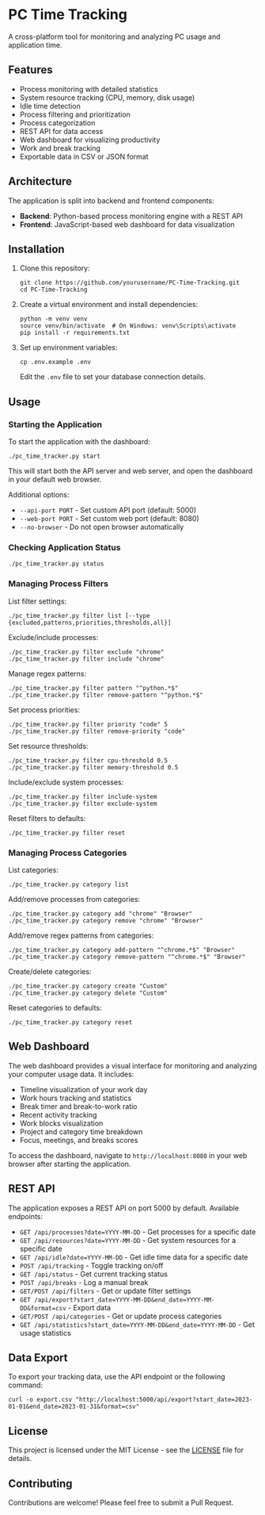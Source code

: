 # PC Time Tracking

A cross-platform tool for monitoring and analyzing PC usage and application time.

## Features

- Process monitoring with detailed statistics
- System resource tracking (CPU, memory, disk usage)
- Idle time detection
- Process filtering and prioritization
- Process categorization
- REST API for data access
- Web dashboard for visualizing productivity
- Work and break tracking
- Exportable data in CSV or JSON format

## Architecture

The application is split into backend and frontend components:

- **Backend**: Python-based process monitoring engine with a REST API
- **Frontend**: JavaScript-based web dashboard for data visualization

## Installation

1. Clone this repository:

   ```
   git clone https://github.com/yourusername/PC-Time-Tracking.git
   cd PC-Time-Tracking
   ```

2. Create a virtual environment and install dependencies:

   ```
   python -m venv venv
   source venv/bin/activate  # On Windows: venv\Scripts\activate
   pip install -r requirements.txt
   ```

3. Set up environment variables:

   ```
   cp .env.example .env
   ```

   Edit the `.env` file to set your database connection details.

## Usage

### Starting the Application

To start the application with the dashboard:

```
./pc_time_tracker.py start
```

This will start both the API server and web server, and open the dashboard in your default web browser.

Additional options:

- `--api-port PORT` - Set custom API port (default: 5000)
- `--web-port PORT` - Set custom web port (default: 8080)
- `--no-browser` - Do not open browser automatically

### Checking Application Status

```
./pc_time_tracker.py status
```

### Managing Process Filters

List filter settings:

```
./pc_time_tracker.py filter list [--type {excluded,patterns,priorities,thresholds,all}]
```

Exclude/include processes:

```
./pc_time_tracker.py filter exclude "chrome"
./pc_time_tracker.py filter include "chrome"
```

Manage regex patterns:

```
./pc_time_tracker.py filter pattern "^python.*$"
./pc_time_tracker.py filter remove-pattern "^python.*$"
```

Set process priorities:

```
./pc_time_tracker.py filter priority "code" 5
./pc_time_tracker.py filter remove-priority "code"
```

Set resource thresholds:

```
./pc_time_tracker.py filter cpu-threshold 0.5
./pc_time_tracker.py filter memory-threshold 0.5
```

Include/exclude system processes:

```
./pc_time_tracker.py filter include-system
./pc_time_tracker.py filter exclude-system
```

Reset filters to defaults:

```
./pc_time_tracker.py filter reset
```

### Managing Process Categories

List categories:

```
./pc_time_tracker.py category list
```

Add/remove processes from categories:

```
./pc_time_tracker.py category add "chrome" "Browser"
./pc_time_tracker.py category remove "chrome" "Browser"
```

Add/remove regex patterns from categories:

```
./pc_time_tracker.py category add-pattern "^chrome.*$" "Browser"
./pc_time_tracker.py category remove-pattern "^chrome.*$" "Browser"
```

Create/delete categories:

```
./pc_time_tracker.py category create "Custom"
./pc_time_tracker.py category delete "Custom"
```

Reset categories to defaults:

```
./pc_time_tracker.py category reset
```

## Web Dashboard

The web dashboard provides a visual interface for monitoring and analyzing your computer usage data. It includes:

- Timeline visualization of your work day
- Work hours tracking and statistics
- Break timer and break-to-work ratio
- Recent activity tracking
- Work blocks visualization
- Project and category time breakdown
- Focus, meetings, and breaks scores

To access the dashboard, navigate to `http://localhost:8080` in your web browser after starting the application.

## REST API

The application exposes a REST API on port 5000 by default. Available endpoints:

- `GET /api/processes?date=YYYY-MM-DD` - Get processes for a specific date
- `GET /api/resources?date=YYYY-MM-DD` - Get system resources for a specific date
- `GET /api/idle?date=YYYY-MM-DD` - Get idle time data for a specific date
- `POST /api/tracking` - Toggle tracking on/off
- `GET /api/status` - Get current tracking status
- `POST /api/breaks` - Log a manual break
- `GET/POST /api/filters` - Get or update filter settings
- `GET /api/export?start_date=YYYY-MM-DD&end_date=YYYY-MM-DD&format=csv` - Export data
- `GET/POST /api/categories` - Get or update process categories
- `GET /api/statistics?start_date=YYYY-MM-DD&end_date=YYYY-MM-DD` - Get usage statistics

## Data Export

To export your tracking data, use the API endpoint or the following command:

```
curl -o export.csv "http://localhost:5000/api/export?start_date=2023-01-01&end_date=2023-01-31&format=csv"
```

## License

This project is licensed under the MIT License - see the [LICENSE](LICENSE) file for details.

## Contributing

Contributions are welcome! Please feel free to submit a Pull Request.
